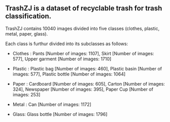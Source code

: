 ## TrashZJ is a dataset of recyclable trash for trash classification.

TrashZJ contains 10040 images divided into five classes (clothes, plastic, metal, paper, glass).

Each class is furthur divided into its subclasses as follows:

* Clothes : Pants [Number of images: 1107], Skirt [Number of images: 577], Upper garment [Number of images: 1710]

* Plastic : Plastic bag [Number of images: 460], Plastic basin [Number of images: 577], Plastic bottle [Number of images: 1064]

* Paper : Cardboard [Number of images: 605], Carton [Number of images: 324], Newspaper [Number of images: 395], Paper Cup [Number of images: 253]

* Metal : Can [Number of images: 1172]

* Glass: Glass bottle [Number of images: 1796]
